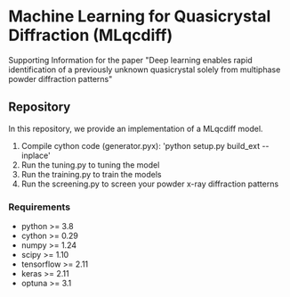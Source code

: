 # Machine Learning for Quasicrystal Diffraction (MLqcdiff)

Supporting Information for the paper "Deep learning enables rapid identification of a previously unknown quasicrystal solely from multiphase powder diffraction patterns"

## Repository
In this repository, we provide an implementation of a MLqcdiff model.

1. Compile cython code (generator.pyx): 'python setup.py build_ext --inplace'
2. Run the tuning.py to tuning the model
3. Run the training.py to train the models
4. Run the screening.py to screen your powder x-ray diffraction patterns

### Requirements
- python >= 3.8
- cython >= 0.29
- numpy >= 1.24
- scipy >= 1.10
- tensorflow >= 2.11
- keras >= 2.11
- optuna >= 3.1
